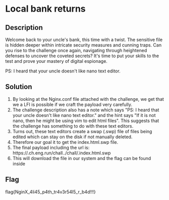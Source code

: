 # Local bank returns

## Description

Welcome back to your uncle's bank, this time with a twist. The sensitive file is hidden deeper within intricate security measures and cunning traps. Can you rise to the challenge once again, navigating through heightened defenses to uncover the coveted secrets? It's time to put your skills to the test and prove your mastery of digital espionage.

PS: I heard that your uncle doesn't like nano text editor.

## Solution

1. By looking at the Nginx.conf file attached with the challenge, we get that we a LFI is possible if we craft the payload very carefully.
2. The challenge description also has a note which says "PS: I heard that your uncle doesn't like nano text editor." and the hint says "If it is not nano, then he might be using vim to edit html files". This suggests that the challenge has something to do with these text editors.
3. Turns out, these text editors create a swap (.swp) file of files being edited which can stay on the disk if not manually deleted.
4. Therefore our goal it to get the index.html.swp file.
5. The final payload including the url is: https://<id>.ch.eng.run/chall../chall/.index.html.swp
6. This will download the file in our system and the flag can be found inside

## Flag

flag{NginX_4li45_p4th_tr4v3r54l5_r_b4d!!!}